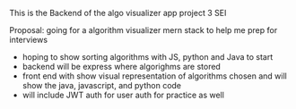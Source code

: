 This is the Backend of the algo visualizer app project 3 SEI

Proposal: going for a algorithm visualizer mern stack to help me prep for interviews
- hoping to show sorting algorithms with JS, python and Java to start
- backend will be express where algorighms are stored
- front end with show visual representation of algorithms chosen and will show the java, javascript, and python code
- will include JWT auth for user auth for practice as well



